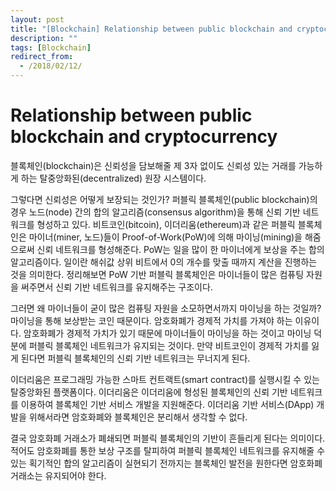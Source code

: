 ```yaml
---
layout: post
title: "[Blockchain] Relationship between public blockchain and cryptocurrency"
description: ""
tags: [Blockchain]
redirect_from:
  - /2018/02/12/
---
```


# Relationship between public blockchain and cryptocurrency

블록체인(blockchain)은 신뢰성을 담보해줄 제 3자 없이도 신뢰성 있는 거래를 가능하게 하는 탈중앙화된(decentralized) 원장 시스템이다.

그렇다면 신뢰성은 어떻게 보장되는 것인가? 퍼블릭 블록체인(public blockchain)의 경우 노드(node) 간의 합의 알고리즘(consensus algorithm)을 통해 신뢰 기반 네트워크를 형성하고 있다. 비트코인(bitcoin), 이더리움(ethereum)과 같은 퍼블릭 블록체인은 마이너(miner, 노드)들이 Proof-of-Work(PoW)에 의해 마이닝(mining)을 해줌으로써 신뢰 네트워크를 형성해준다. PoW는 일을 많이 한 마이너에게 보상을 주는 합의 알고리즘이다. 일이란 해쉬값 상위 비트에서 0의 개수를 맞출 때까지 계산을 진행하는 것을 의미한다. 정리해보면 PoW 기반 퍼블릭 블록체인은 마이너들이 많은 컴퓨팅 자원을 써주면서 신뢰 기반 네트워크를 유지해주는 구조이다.

그러면 왜 마이너들이 굳이 많은 컴퓨팅 자원을 소모하면서까지 마이닝을 하는 것일까? 마이닝을 통해 보상받는 코인 때문이다. 암호화폐가 경제적 가치를 가져야 하는 이유이다. 암호화폐가 경제적 가치가 있기 때문에 마이너들이 마이닝을 하는 것이고 마이닝 덕분에 퍼블릭 블록체인 네트워크가 유지되는 것이다. 만약 비트코인이 경제적 가치를 잃게 된다면 퍼블릭 블록체인의 신뢰 기반 네트워크는 무너지게 된다.

이더리움은 프로그래밍 가능한 스마트 컨트랙트(smart contract)를 실행시킬 수 있는 탈중앙화된 플랫폼이다. 이더리움은 이더리움에 형성된 블록체인의 신뢰 기반 네트워크를 이용하여 블록체인 기반 서비스 개발을 지원해준다. 이더리움 기반 서비스(DApp) 개발을 위해서라면 암호화폐와 블록체인은 분리해서 생각할 수 없다.

결국 암호화폐 거래소가 폐쇄되면 퍼블릭 블록체인의 기반이 흔들리게 된다는 의미이다. 적어도 암호화폐를 통한 보상 구조를 탈피하여 퍼블릭 블록체인 네트워크를 유지해줄 수 있는 획기적인 합의 알고리즘이 실현되기 전까지는 블록체인 발전을 원한다면 암호화폐 거래소는 유지되어야 한다.
